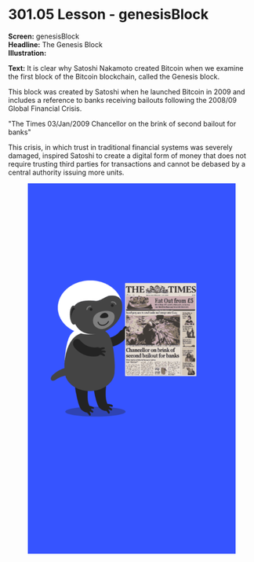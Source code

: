 # 301.05 Lesson - genesisBlock

**Screen:** genesisBlock\
**Headline:** The Genesis Block\
**Illustration:**

**Text:** It is clear why Satoshi Nakamoto created Bitcoin when we examine the first block of the Bitcoin blockchain, called the Genesis block.&#x20;

This block was created by Satoshi when he launched Bitcoin in 2009 and includes a reference to banks receiving bailouts following the 2008/09 Global Financial Crisis.&#x20;

"The Times 03/Jan/2009 Chancellor on the brink of second bailout for banks"

This crisis, in which trust in traditional financial systems was severely damaged, inspired Satoshi to create a digital form of money that does not require trusting third parties for transactions and cannot be debased by a central authority issuing more units.

<figure><img src="../.gitbook/assets/301-05.png" alt=""><figcaption></figcaption></figure>
